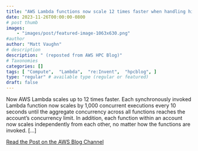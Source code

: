 ```yaml
---
title: "AWS Lambda functions now scale 12 times faster when handling high-volume requests"
date: 2023-11-26T00:00:00-0800
# post thumb
images:
    - "images/post/featured-image-1063x630.png"
#author
author: "Matt Vaughn"
# description
description: " (reposted from AWS HPC Blog)"
# Taxonomies
categories: []
tags: [ "Compute",  "Lambda",  "re:Invent",  "hpcblog", ]
type: "regular" # available type (regular or featured)
draft: false
---
```


Now AWS Lambda scales up to 12 times faster. Each synchronously invoked Lambda function now scales by 1,000 concurrent executions every 10 seconds until the aggregate concurrency across all functions reaches the account’s concurrency limit. In addition, each function within an account now scales independently from each other, no matter how the functions are invoked. […]

<a href="https://aws.amazon.com/blogs/aws/aws-lambda-functions-now-scale-12-times-faster-when-handling-high-volume-requests/" class="btn btn-primary btn-lg active" role="button" aria-pressed="true" style="margin-top: 8px;">Read the Post on the AWS Blog Channel</a>
